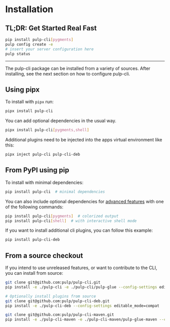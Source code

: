 # Installation

## TL;DR: Get Started Real Fast

```bash
pip install pulp-cli[pygments]
pulp config create -e
# insert your server configuration here
pulp status
```

---

The pulp-cli package can be installed from a variety of sources.
After installing, see the next section on how to configure pulp-cli.

## Using pipx

To install with `pipx` run:
```bash
pipx install pulp-cli
```

You can add optional dependencies in the usual way.
```bash
pipx install pulp-cli[pygments,shell]
```

Additional plugins need to be injected into the apps virtual environment like this:
```bash
pipx inject pulp-cli pulp-cli-deb
```

## From PyPI using pip

To install with minimal dependencies:
```bash
pip install pulp-cli  # minimal dependencies
```

You can also include optional dependencies for [advanced features](advanced_features.md) with one of the following commands:
```bash
pip install pulp-cli[pygments]  # colorized output
pip install pulp-cli[shell]  # with interactive shell mode
```

If you want to install additional cli plugins, you can follow this example:
```bash
pip install pulp-cli-deb
```

## From a source checkout

If you intend to use unreleased features, or want to contribute to the CLI, you can install from source:
```bash
git clone git@github.com:pulp/pulp-cli.git
pip install -e ./pulp-cli -e ./pulp-cli/pulp-glue --config-settings editable_mode=compat

# Optionally install plugins from source
git clone git@github.com:pulp/pulp-cli-deb.git
pip install -e ./pulp-cli-deb --config-settings editable_mode=compat

git clone git@github.com:pulp/pulp-cli-maven.git
pip install -e ./pulp-cli-maven -e ./pulp-cli-maven/pulp-glue-maven --config-settings editable_mode=compat
```
